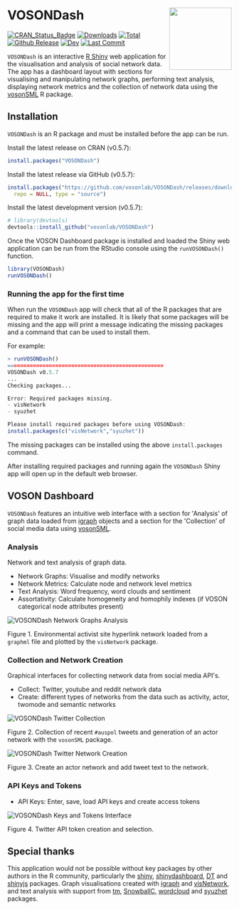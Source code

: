 # VOSONDash <img src="https://vosonlab.github.io/VOSONDash/images/logo.png" width="140px" align="right" />
[![CRAN_Status_Badge](https://www.r-pkg.org/badges/version/VOSONDash)](https://CRAN.R-project.org/package=VOSONDash)
[![Downloads](https://cranlogs.r-pkg.org/badges/VOSONDash)](https://CRAN.R-project.org/package=VOSONDash)
[![Total](https://cranlogs.r-pkg.org/badges/grand-total/VOSONDash)](https://CRAN.R-project.org/package=VOSONDash)
[![Github Release](https://img.shields.io/github/release-pre/vosonlab/VOSONDash.svg?logo=github&colorB=8065ac)](https://github.com/vosonlab/VOSONDash/releases)
[![Dev](https://img.shields.io/static/v1?label=dev&message=v0.5.7&color=659DBD&logo=github)](https://github.com/vosonlab/VOSONDash)
[![Last Commit](https://img.shields.io/github/last-commit/vosonlab/VOSONDash.svg?color=659DBD&logo=github)](https://github.com/vosonlab/VOSONDash/commits/master)

`VOSONDash` is an interactive [R Shiny](https://shiny.rstudio.com/) web application for the visualisation and analysis of social network data. The app has a dashboard layout with sections for visualising and manipulating network graphs, performing text analysis, displaying network metrics and the collection of network data using the [vosonSML](https://github.com/vosonlab/vosonSML) R package.

## Installation

`VOSONDash` is an R package and must be installed before the app can be run.

Install the latest release on CRAN (v0.5.7):
```R
install.packages("VOSONDash")
```

Install the latest release via GitHub (v0.5.7):
```R
install.packages("https://github.com/vosonlab/VOSONDash/releases/download/v0.5.7/VOSONDash-0.5.7.tar.gz", 
  repo = NULL, type = "source")
```

Install the latest development version (v0.5.7):
```R
# library(devtools)
devtools::install_github("vosonlab/VOSONDash")
```

Once the VOSON Dashboard package is installed and loaded the Shiny web application can be run from the RStudio console using the `runVOSONDash()` function.

```R
library(VOSONDash)
runVOSONDash()
```

### Running the app for the first time

When run the `VOSONDash` app will check that all of the R packages that are required to make it work are installed. It is likely that some packages will be missing and the app will print a message indicating the missing packages and a command that can be used to install them.

For example:

```R
> runVOSONDash()
=================================================
VOSONDash v0.5.7
...
Checking packages...

Error: Required packages missing.
- visNetwork
- syuzhet

Please install required packages before using VOSONDash:
install.packages(c("visNetwork","syuzhet"))
```
The missing packages can be installed using the above `install.packages` command.

After installing required packages and running again the `VOSONDash` Shiny app will open up in the default web browser.

## VOSON Dashboard

`VOSONDash` features an intuitive web interface with a section for 'Analysis' of graph data loaded from [igraph](https://igraph.org/r/) objects and a section for the 'Collection' of social media data using [vosonSML](https://github.com/vosonlab/vosonSML).

### Analysis

Network and text analysis of graph data.

* Network Graphs: Visualise and modify networks
* Network Metrics: Calculate node and network level metrics
* Text Analysis: Word frequency, word clouds and sentiment
* Assortativity: Calculate homogeneity and homophily indexes (if VOSON categorical node attributes present)

![VOSONDash Network Graphs Analysis](https://vosonlab.github.io/VOSONDash/images/network-graphs-1420x847.jpg)

Figure 1. Environmental activist site hyperlink network loaded from a `graphml` file and plotted by the `visNetwork` package.

### Collection and Network Creation

Graphical interfaces for collecting network data from social media API's.

* Collect: Twitter, youtube and reddit network data
* Create: different types of networks from the data such as activity, actor, twomode and semantic networks

![VOSONDash Twitter Collection](https://vosonlab.github.io/VOSONDash/images/collection-twitter-1420x980.jpg)

Figure 2. Collection of recent `#auspol` tweets and generation of an actor network with the `vosonSML` package.

![VOSONDash Twitter Network Creation](https://vosonlab.github.io/VOSONDash/images/creation-twitter-1420x848.jpg)

Figure 3. Create an actor network and add tweet text to the network.

### API Keys and Tokens

* API Keys: Enter, save, load API keys and create access tokens

![VOSONDash Keys and Tokens Interface](https://vosonlab.github.io/VOSONDash/images/api-twitter-1420x848.jpg)

Figure 4. Twitter API token creation and selection.

## Special thanks

This application would not be possible without key packages by other authors in the R community, particularly the [shiny](https://github.com/rstudio/shiny), [shinydashboard](https://github.com/rstudio/shinydashboard), [DT](https://github.com/rstudio/DT) and [shinyjs](https://github.com/daattali/shinyjs) packages. Graph visualisations created with [igraph](https://github.com/igraph/rigraph) and [visNetwork](https://github.com/datastorm-open/visNetwork), and text analysis with support from [tm](https://CRAN.R-project.org/package=tm), [SnowballC](https://CRAN.R-project.org/package=SnowballC), [wordcloud](https://CRAN.R-project.org/package=wordcloud) and [syuzhet](https://CRAN.R-project.org/package=syuzhet) packages.
